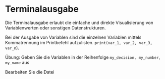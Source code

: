 # Terminalausgabe

Die Terminalausgabe erlaubt die einfache und direkte Visualisierung von Variablenwerten oder sonstigen Datenstrukturen. 

Bei der Ausgabe von Variablen sind die einzelnen Variablen mittels Kommatrennung im Printbefehl aufzulisten.
`print(var_1, var_2, var_3, var_n`).

Übung: Geben Sie die Variablen in der Reihenfolge `my_decision, my_number, my_name` aus

<div class='hint'>
Bearbeiten Sie die Datei
</div>

